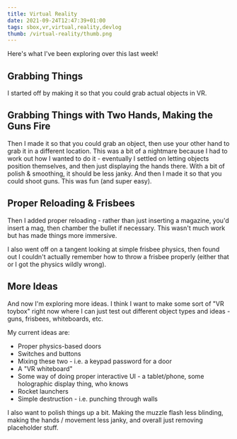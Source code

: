 ```yaml
---
title: Virtual Reality
date: 2021-09-24T12:47:39+01:00
tags: sbox,vr,virtual,reality,devlog
thumb: /virtual-reality/thumb.png
---
```


Here's what I've been exploring over this last week!

<!--more-->

## Grabbing Things

I started off by making it so that you could grab actual objects in VR.

<EmbedVideo src="/virtual-reality/anger.mp4"></EmbedVideo>

## Grabbing Things with Two Hands, Making the Guns Fire

Then I made it so that you could grab an object, then use your other hand to grab it in a different location. This was a bit of a nightmare because I had to work out how I wanted to do it - eventually I settled on letting objects position themselves, and then just displaying the hands there. With a bit of polish & smoothing, it should be less janky.
And then I made it so that you could shoot guns. This was fun (and super easy).

<EmbedVideo src="/virtual-reality/who_cares.mp4"></EmbedVideo>

## Proper Reloading & Frisbees

Then I added proper reloading - rather than just inserting a magazine, you'd insert a mag, then chamber the bullet if
necessary. This wasn't much work but has made things more immersive.

I also went off on a tangent looking at simple frisbee physics, then found out I couldn't actually remember how to throw a
frisbee properly (either that or I got the physics wildly wrong).

<EmbedVideo src="/virtual-reality/frisbees.mp4"></EmbedVideo>

## More Ideas

And now I'm exploring more ideas. I think I want to make some sort of "VR toybox" right now where I can just test out
different object types and ideas - guns, frisbees, whiteboards, etc.

My current ideas are:

- Proper physics-based doors
- Switches and buttons
- Mixing these two - i.e. a keypad password for a door
- A "VR whiteboard"
- Some way of doing proper interactive UI - a tablet/phone, some holographic display thing, who knows
- Rocket launchers
- Simple destruction - i.e. punching through walls

I also want to polish things up a bit. Making the muzzle flash less blinding, making the hands / movement less janky, and overall just removing placeholder stuff.